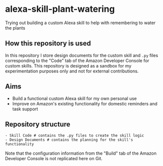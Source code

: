 # alexa-skill-plant-watering
Trying out building a custom Alexa skill to help with remembering to water the plants

## How this repository is used
In this repository I store design documents for the custom skill and `.py` files corresponding to the "Code" tab of the Amazon Developer Console for custom skills. This repository is designed as a sandbox for my experimentation purposes only and not for external contributions.

## Aims
- Build a functional custom Alexa skill for my own personal use
- Improve on Amazon's existing functionality for domestic reminders and task support

## Repository structure
```
- Skill Code # contains the .py files to create the skill logic
- Design Documents # contains the planning for the skill's functionality
```
Note that the configuration information from the "Build" tab of the Amazon Developer Console is not replicated here on Git.
